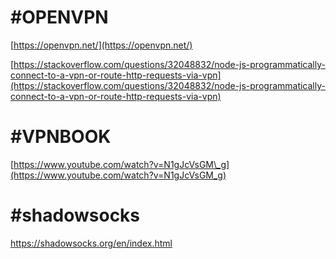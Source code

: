 # \#OPENVPN

[https://openvpn.net/](https://openvpn.net/)

[https://stackoverflow.com/questions/32048832/node-js-programmatically-connect-to-a-vpn-or-route-http-requests-via-vpn](https://stackoverflow.com/questions/32048832/node-js-programmatically-connect-to-a-vpn-or-route-http-requests-via-vpn)

# \#VPNBOOK

[https://www.youtube.com/watch?v=N1gJcVsGM\_g](https://www.youtube.com/watch?v=N1gJcVsGM_g)



# \#shadowsocks

https://shadowsocks.org/en/index.html






